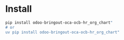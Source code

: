# Install

```bash
pip install odoo-bringout-oca-ocb-hr_org_chart"
# or
uv pip install odoo-bringout-oca-ocb-hr_org_chart"
```
